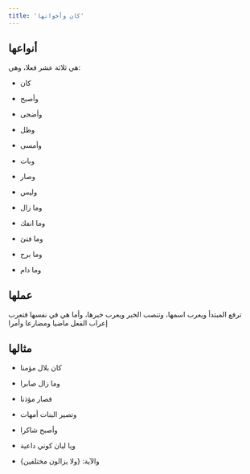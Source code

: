 ```yaml
---
title: 'كان وأخواتها'
---
```


## أنواعها

هي ثلاثة عشر فعلا، وهي:

- كان

- وأصبح

- وأضحى

- وظل

- وأمسى

- وبات

- وصار

- وليس

- وما زال

- وما انفك

- وما فتئ

- وما برح

- وما دام

## عملها

ترفع المبتدأ ويعرب اسمها، وتنصب الخبر ويعرب خبرها، وأما هي في نفسها فتعرب إعراب الفعل ماضيا ومضارعا وأمرا

## مثالها

- كان بلال مؤمنا

- وما زال صابرا

- فصار مؤذنا

- وتصير البنات أمهات

- وأصبح شاكرا

- ويا ليان كوني داعية

- والآية: {ولا يزالون مختلفين}
